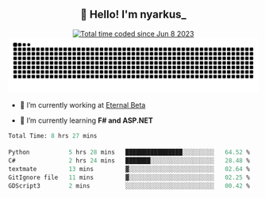 <h2 align="center">👋 Hello! I'm nyarkus_</h2>
<p align="center">
  <a href="https://wakatime.com/@8f9aa332-6725-4e00-a5d9-b2317a4b74a6">
    <img src="https://wakatime.com/badge/user/8f9aa332-6725-4e00-a5d9-b2317a4b74a6.svg" alt="Total time coded since Jun 8 2023" />
  </a>
  <br>
  <img src = "https://github.com/nyarkus/nyarkus/blob/output/github-snake-dark.svg">
</p>

- 🔭 I’m currently working at [Eternal Beta](https://github.com/Kacianoki/Eternal-Beta)
<!--- 💬 Ask me about **nothing :<**-->
- 🌱 I’m currently learning **F# and ASP.NET**

<!--START_SECTION:waka-->

```fs
Total Time: 8 hrs 27 mins

Python           5 hrs 28 mins   ████████████████░░░░░░░░░   64.52 %
C#               2 hrs 24 mins   ███████░░░░░░░░░░░░░░░░░░   28.48 %
textmate         13 mins         ▓░░░░░░░░░░░░░░░░░░░░░░░░   02.64 %
GitIgnore file   11 mins         ▓░░░░░░░░░░░░░░░░░░░░░░░░   02.25 %
GDScript3        2 mins          ░░░░░░░░░░░░░░░░░░░░░░░░░   00.42 %
```

<!--END_SECTION:waka-->
